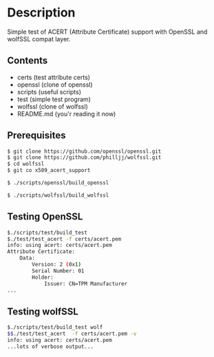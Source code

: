# Description

Simple test of ACERT (Attribute Certificate) support with OpenSSL
and wolfSSL compat layer.

## Contents

- certs (test attribute certs)
- openssl (clone of openssl)
- scripts (useful scripts)
- test (simple test program)
- wolfssl (clone of wolfssl)
- README.md (you'r reading it now)

## Prerequisites

```sh
$ git clone https://github.com/openssl/openssl.git
$ git clone https://github.com/philljj/wolfssl.git
$ cd wolfssl
$ git co x509_acert_support
```

```sh
$ ./scripts/openssl/build_openssl
```

```sh
$ ./scripts/wolfssl/build_wolfssl
```

## Testing OpenSSL

```sh
$./scripts/test/build_test
$./test/test_acert -f certs/acert.pem
info: using acert: certs/acert.pem
Attribute Certificate:
    Data:
        Version: 2 (0x1)
        Serial Number: 01
        Holder:
            Issuer: CN=TPM Manufacturer
...
```

## Testing wolfSSL

```sh
$./scripts/test/build_test wolf
$$./test/test_acert  -f certs/acert.pem -v
info: using acert: certs/acert.pem
...lots of verbose output...
```
